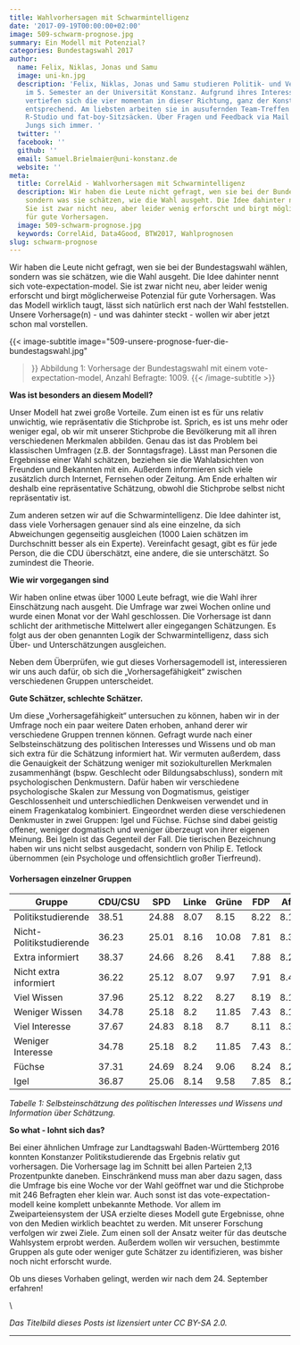 ```yaml
---
title: Wahlvorhersagen mit Schwarmintelligenz
date: '2017-09-19T00:00:00+02:00'
image: 509-schwarm-prognose.jpg
summary: Ein Modell mit Potenzial?
categories: Bundestagswahl 2017
author:
  name: Felix, Niklas, Jonas und Samu
  image: uni-kn.jpg
  description: 'Felix, Niklas, Jonas und Samu studieren Politik- und Verwaltungswissenschaft
    im 5. Semester an der Universität Konstanz. Aufgrund ihres Interesses für Datenanalyse
    vertiefen sich die vier momentan in dieser Richtung, ganz der Konstanzer Schule
    entsprechend. Am liebsten arbeiten sie in ausufernden Team-Treffen mit Whiteboard,
    R-Studio und fat-boy-Sitzsäcken. Über Fragen und Feedback via Mail freuen die
    Jungs sich immer. '
  twitter: ''
  facebook: ''
  github: ''
  email: Samuel.Brielmaier@uni-konstanz.de
  website: ''
meta:
  title: CorrelAid - Wahlvorhersagen mit Schwarmintelligenz
  description: Wir haben die Leute nicht gefragt, wen sie bei der Bundestagswahl wählen,
    sondern was sie schätzen, wie die Wahl ausgeht. Die Idee dahinter nennt sich vote-expectation-model.
    Sie ist zwar nicht neu, aber leider wenig erforscht und birgt möglicherweise Potenzial
    für gute Vorhersagen.
  image: 509-schwarm-prognose.jpg
  keywords: CorrelAid, Data4Good, BTW2017, Wahlprognosen
slug: schwarm-prognose
---
```


Wir haben die Leute nicht gefragt, wen sie bei der Bundestagswahl
wählen, sondern was sie schätzen, wie die Wahl ausgeht. Die Idee
dahinter nennt sich vote-expectation-model. Sie ist zwar nicht neu, aber
leider wenig erforscht und birgt möglicherweise Potenzial für gute
Vorhersagen. Was das Modell wirklich taugt, lässt sich natürlich erst
nach der Wahl feststellen. Unsere Vorhersage(n) - und was dahinter
steckt - wollen wir aber jetzt schon mal vorstellen.


{{< image-subtitle
    image="509-unsere-prognose-fuer-die-bundestagswahl.jpg"
>}}
Abbildung 1: Vorhersage der Bundestagswahl mit einem vote-expectation-model, Anzahl Befragte: 1009.
{{< /image-subtitle >}}

**Was ist besonders an diesem Modell?**

Unser Modell hat zwei große Vorteile. Zum einen ist es für uns relativ
unwichtig, wie repräsentativ die Stichprobe ist. Sprich, es ist uns mehr
oder weniger egal, ob wir mit unserer Stichprobe die Bevölkerung mit all
ihren verschiedenen Merkmalen abbilden. Genau das ist das Problem bei
klassischen Umfragen (z.B. der Sonntagsfrage). Lässt man Personen die
Ergebnisse einer Wahl schätzen, beziehen sie die Wahlabsichten von
Freunden und Bekannten mit ein. Außerdem informieren sich viele
zusätzlich durch Internet, Fernsehen oder Zeitung. Am Ende erhalten wir
deshalb eine repräsentative Schätzung, obwohl die Stichprobe selbst
nicht repräsentativ ist.

Zum anderen setzen wir auf die Schwarmintelligenz. Die Idee dahinter
ist, dass viele Vorhersagen genauer sind als eine einzelne, da sich
Abweichungen gegenseitig ausgleichen (1000 Laien schätzen im
Durchschnitt besser als ein Experte). Vereinfacht gesagt, gibt es für
jede Person, die die CDU überschätzt, eine andere, die sie unterschätzt.
So zumindest die Theorie.

**Wie wir vorgegangen sind**

Wir haben online etwas über 1000 Leute befragt, wie die Wahl ihrer
Einschätzung nach ausgeht. Die Umfrage war zwei Wochen online und wurde
einen Monat vor der Wahl geschlossen. Die Vorhersage ist dann schlicht
der arithmetische Mittelwert aller eingegangen Schätzungen. Es folgt aus
der oben genannten Logik der Schwarmintelligenz, dass sich Über- und
Unterschätzungen ausgleichen.

Neben dem Überprüfen, wie gut dieses Vorhersagemodell ist, interessieren
wir uns auch dafür, ob sich die „Vorhersagefähigkeit“ zwischen
verschiedenen Gruppen unterscheidet.

**Gute Schätzer, schlechte Schätzer.**

Um diese „Vorhersagefähigkeit“ untersuchen zu können, haben wir in der
Umfrage noch ein paar weitere Daten erhoben, anhand derer wir
verschiedene Gruppen trennen können. Gefragt wurde nach einer
Selbsteinschätzung des politischen Interesses und Wissens und ob man
sich extra für die Schätzung informiert hat. Wir vermuten außerdem, dass
die Genauigkeit der Schätzung weniger mit soziokulturellen Merkmalen
zusammenhängt (bspw. Geschlecht oder Bildungsabschluss), sondern mit
psychologischen Denkmustern. Dafür haben wir verschiedene psychologische
Skalen zur Messung von Dogmatismus, geistiger Geschlossenheit und
unterschiedlichen Denkweisen verwendet und in einem Fragenkatalog
kombiniert. Eingeordnet werden diese verschiedenen Denkmuster in zwei
Gruppen: Igel und Füchse. Füchse sind dabei geistig offener, weniger
dogmatisch und weniger überzeugt von ihrer eigenen Meinung. Bei Igeln
ist das Gegenteil der Fall. Die tierischen Bezeichnung haben wir uns
nicht selbst ausgedacht, sondern von Philip E. Tetlock übernommen (ein
Psychologe und offensichtlich großer Tierfreund).



#### Vorhersagen einzelner Gruppen

Gruppe                     | CDU/CSU    | SPD        | Linke      | Grüne      | FDP        | AfD        | Sonstige
-------------------------- | ---------- | ---------- | ---------- | ---------- | ---------- | ---------- | ----------
Politikstudierende         | 38.51      | 24.88      | 8.07       | 8.15       | 8.22       | 8.15       | 4.02
Nicht-Politikstudierende   | 36.23      | 25.01      | 8.16       | 10.08      | 7.81       | 8.37       | 4.34
Extra informiert           | 38.37      | 24.66      | 8.26       | 8.41       | 7.88       | 8.24       | 4.18
Nicht extra informiert     | 36.22      | 25.12      | 8.07       | 9.97       | 7.91       | 8.45       | 4.26
Viel Wissen                | 37.96      | 25.12      | 8.22       | 8.27       | 8.19       | 8.13       | 4.11
Weniger Wissen             | 34.78      | 25.18      | 8.2        | 11.85      | 7.43       | 8.16       | 4.4
Viel Interesse             | 37.67      | 24.83      | 8.18       | 8.7        | 8.11       | 8.34       | 4.16
Weniger Interesse          | 34.78      | 25.18      | 8.2        | 11.85      | 7.43       | 8.16       | 4.4
Füchse                     | 37.31      | 24.69      | 8.24       | 9.06       | 8.24       | 8.26       | 4.2
Igel                       | 36.87      | 25.06      | 8.14       | 9.58       | 7.85       | 8.27       | 4.23

*Tabelle 1: Selbsteinschätzung des politischen Interesses und Wissens
und Information über Schätzung.*



**So what - lohnt sich das?**

Bei einer ähnlichen Umfrage zur Landtagswahl Baden-Württemberg 2016
konnten Konstanzer Politikstudierende das Ergebnis relativ gut
vorhersagen. Die Vorhersage lag im Schnitt bei allen Parteien 2,13
Prozentpunkte daneben. Einschränkend muss man aber dazu sagen, dass die
Umfrage bis eine Woche vor der Wahl geöffnet war und die Stichprobe mit
246 Befragten eher klein war. Auch sonst ist das vote-expectation-modell
keine komplett unbekannte Methode. Vor allem im Zweiparteiensystem der
USA erzielte dieses Modell gute Ergebnisse, ohne von den Medien wirklich
beachtet zu werden. Mit unserer Forschung verfolgen wir zwei Ziele. Zum
einen soll der Ansatz weiter für das deutsche Wahlsystem erprobt werden.
Außerdem wollen wir versuchen, bestimmte Gruppen als gute oder weniger
gute Schätzer zu identifizieren, was bisher noch nicht erforscht wurde.

Ob uns dieses Vorhaben gelingt, werden wir nach dem 24. September
erfahren!

\

*Das Titelbild dieses Posts ist lizensiert unter CC BY-SA 2.0.*

------------------------------------------------------------------------




